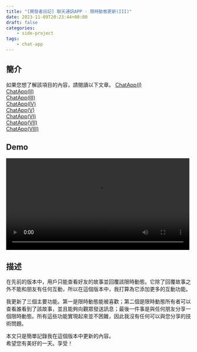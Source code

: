 ```yaml
---
title: "[開發者日記] 聊天通訊APP - 限時動態更新(III)"
date: 2023-11-09T20:23:44+08:00
draft: false
categories:
    - side-project 
tags: 
    - chat-app 
---
```


## 簡介
如果您想了解該項目的內容，請閱讀以下文章。
[ChatApp(I)](/post/chat-app-init/)  
[ChatApp(II)](/post/chat-app-demo/)  
[ChatApp(III)](/post/chat-app-update/)  
[ChatApp(IV)](/post/chat-app-final/)  
[ChatApp(V)](/post/chat-app-voice-chat/)  
[ChatApp(VI)](/post/chat-app-sticker-updated/)  
[ChatApp(Ⅶ)](/post/chat-app-story-alignment-updated/)  
[ChatApp(Ⅷ)](/post/chat-app-story-multiple-img-updated/)

## Demo
<video src="/videos/chat-app/instance-story-view.mp4" controls="controls" width="500"></video>   

## 描述
在先前的版本中，用戶只能查看好友的故事並回覆該限時動態。它除了回覆故事之外不能和朋友有任何互動，所以在這個版本中，我打算為它添加更多的互動功能。  

我更新了三個主要功能。第一是限時動態能被喜歡；第二個是限時動態所有者可以查看誰看到了該故事，並且能夠向觀眾發送訊息；最後一件事是與任何朋友分享一個限時動態。所有這些功能實現起來並不困難，因此我沒有任何可以與您分享的技術問題。  

本文只是簡單記錄我在這個版本中更新的內容。  
希望您有美好的一天。享受！
